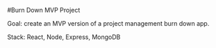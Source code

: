 #Burn Down MVP Project

Goal: create an MVP version of a project management burn down app.

Stack: React, Node, Express, MongoDB
